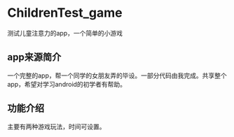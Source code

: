 # ChildrenTest_game
测试儿童注意力的app，一个简单的小游戏

## app来源简介
一个完整的app，帮一个同学的女朋友弄的毕设。一部分代码由我完成。共享整个app，希望对学习android的初学者有帮助。

## 功能介绍
主要有两种游戏玩法，时间可设置。
